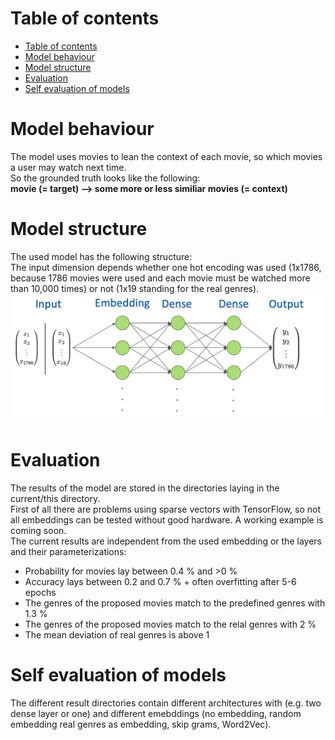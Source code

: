 # Table of contents
- [Table of contents](#table-of-contents)
- [Model behaviour](#model-behaviour)
- [Model structure](#model-structure)
- [Evaluation](#evaluation)
- [Self evaluation of models](#self-evaluation-of-models)

# Model behaviour
The model uses movies to lean the context of each movie, so which movies a user may watch next time.<br>
So the grounded truth looks like the following:<br>
**movie (= target) --> some more or less similiar movies (= context)**

# Model structure
The used model has the following structure:<br>
The input dimension depends whether one hot encoding was used (1x1786, because 1786 movies were used and each movie must be watched more than 10,000 times) or not (1x19 standing for the real genres).
![screenshot](images/model.png)

# Evaluation
The results of the model are stored in the directories laying in the current/this directory.<br>
First of all there are problems using sparse vectors with TensorFlow, so not all embeddings can be tested without good hardware. A working example is coming soon.<br>
The current results are independent from the used embedding or the layers and their parameterizations:<br>
- Probability for movies lay between 0.4 % and >0 %
- Accuracy lays between 0.2 and 0.7 % + often overfitting after 5-6 epochs
- The genres of the proposed movies match to the predefined genres with 1.3 %
- The genres of the proposed movies match to the relal genres with 2 %
- The mean deviation of real genres is above 1

# Self evaluation of models
The different result directories contain different architectures with (e.g. two dense layer or one) and different emebddings (no embedding, random embedding real genres as embedding, skip grams, Word2Vec).